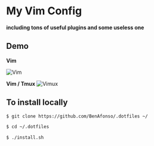 # My Vim Config

**including tons of useful plugins and some useless one**

## Demo

**Vim**

![Vim](https://cloud.githubusercontent.com/assets/14387764/22547000/c63612c6-e93f-11e6-996b-89cce2041d5e.png)

**Vim / Tmux**
![Vimux](https://cloud.githubusercontent.com/assets/14387764/22547004/c9fe7bfa-e93f-11e6-89ee-5c19d0355683.png)

## To install locally

```sh
$ git clone https://github.com/BenAfonso/.dotfiles ~/

$ cd ~/.dotfiles

$ ./install.sh
```
